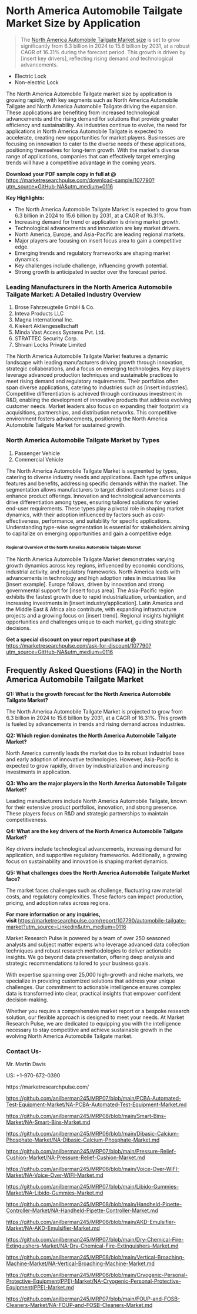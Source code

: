<h1>North America Automobile Tailgate Market&nbsp;Size by Application</h1><blockquote><p>The <a href="https://marketresearchpulse.com/download-sample/107790?utm_source=GitHub-NA&amp;utm_medium=0116">North America Automobile Tailgate Market size</a> is set to grow significantly from 6.3 billion in 2024 to 15.6 billion by 2031, at a robust CAGR of 16.31% during the forecast period. This growth is driven by [insert key drivers], reflecting rising demand and technological advancements.</p></blockquote><ul><li>Electric Lock<li> Non-electric Lock</li></ul><p>The North America Automobile Tailgate market size by application is growing rapidly, with key segments such as North America Automobile Tailgate and North America Automobile Tailgate driving the expansion. These applications are benefiting from increased technological advancements and the rising demand for solutions that provide greater efficiency and sustainability. As industries continue to evolve, the need for applications in North America Automobile Tailgate is expected to accelerate, creating new opportunities for market players. Businesses are focusing on innovation to cater to the diverse needs of these applications, positioning themselves for long-term growth. With the market's diverse range of applications, companies that can effectively target emerging trends will have a competitive advantage in the coming years.</p><p><strong>Download your PDF sample copy in full at @ </strong><a href="https://marketresearchpulse.com/download-sample/107790?utm_source=GitHub-NA&amp;utm_medium=0116">https://marketresearchpulse.com/download-sample/107790?utm_source=GitHub-NA&amp;utm_medium=0116</a></p><p><strong>Key Highlights: </strong></p><ul><li>The North America Automobile Tailgate Market is expected to grow from 6.3 billion in 2024 to 15.6 billion by 2031, at a CAGR of 16.31%.</li><li>Increasing demand for trend or application is driving market growth.</li><li>Technological advancements and innovation are key market drivers.</li><li>North America, Europe, and Asia-Pacific are leading regional markets.</li><li>Major players are focusing on insert focus area to gain a competitive edge.</li><li>Emerging trends and regulatory frameworks are shaping market dynamics.</li><li>Key challenges include challenge, influencing growth potential.</li><li>Strong growth is anticipated in sector over the forecast period.</li></ul><h3>Leading Manufacturers in the North America Automobile Tailgate Market: A Detailed Industry Overview</h3><ol><li>Brose Fahrzeugteile GmbH & Co.</li><li>Inteva Products LLC</li><li>Magna International Inc.</li><li>Kiekert Aktiengesellschaft</li><li>Minda Vast Access Systems Pvt. Ltd.</li><li>STRATTEC Security Corp.</li><li>Shivani Locks Private Limited</li></ol><div class="flex max-w-full flex-col flex-grow"><div class="min-h-8 text-message flex w-full flex-col items-end gap-2 whitespace-normal break-words [.text-message+&amp;]:mt-5" dir="auto" data-message-author-role="assistant" data-message-id="fd8432e4-4910-450d-b182-61b7bfb0a01f" data-message-model-slug="gpt-4o"><div class="flex w-full flex-col gap-1 empty:hidden first:pt-[3px]"><div class="markdown prose w-full break-words dark:prose-invert light"><p>The North America Automobile Tailgate Market features a dynamic landscape with leading manufacturers driving growth through innovation, strategic collaborations, and a focus on emerging technologies. Key players leverage advanced production techniques and sustainable practices to meet rising demand and regulatory requirements. Their portfolios often span diverse applications, catering to industries such as [insert industries]. Competitive differentiation is achieved through continuous investment in R&amp;D, enabling the development of innovative products that address evolving customer needs. Market leaders also focus on expanding their footprint via acquisitions, partnerships, and distribution networks. This competitive environment fosters advancements, positioning the North America Automobile Tailgate Market for sustained growth.</p></div></div></div></div><h3>North America Automobile Tailgate Market by Types</h3><ol><li>Passenger Vehicle<li> Commercial Vehicle</li></ol><div class="flex max-w-full flex-col flex-grow"><div class="min-h-8 text-message flex w-full flex-col items-end gap-2 whitespace-normal break-words [.text-message+&amp;]:mt-5" dir="auto" data-message-author-role="assistant" data-message-id="084470be-0bb7-4664-bddf-5156b4f41249" data-message-model-slug="gpt-4o-mini"><div class="flex w-full flex-col gap-1 empty:hidden first:pt-[3px]"><div class="markdown prose w-full break-words dark:prose-invert light"><p>The North America Automobile Tailgate Market is segmented by types, catering to diverse industry needs and applications. Each type offers unique features and benefits, addressing specific demands within the market. The segmentation allows manufacturers to target distinct customer bases and enhance product offerings. Innovation and technological advancements drive differentiation among types, ensuring tailored solutions for varied end-user requirements. These types play a pivotal role in shaping market dynamics, with their adoption influenced by factors such as cost-effectiveness, performance, and suitability for specific applications. Understanding type-wise segmentation is essential for stakeholders aiming to capitalize on emerging opportunities and gain a competitive edge.</p></div></div></div></div><h3><span style="font-size: 11px;">Regional Overview of the North America Automobile Tailgate Market</span></h3><div class="flex max-w-full flex-col flex-grow"><div class="min-h-8 text-message flex w-full flex-col items-end gap-2 whitespace-normal break-words [.text-message+&amp;]:mt-5" dir="auto" data-message-author-role="assistant" data-message-id="e9038762-ce64-4e30-91c9-9bd413514231" data-message-model-slug="gpt-4o-mini"><div class="flex w-full flex-col gap-1 empty:hidden first:pt-[3px]"><div class="markdown prose w-full break-words dark:prose-invert light"><p>The North America Automobile Tailgate Market demonstrates varying growth dynamics across key regions, influenced by economic conditions, industrial activity, and regulatory frameworks. North America leads with advancements in technology and high adoption rates in industries like [insert example]. Europe follows, driven by innovation and strong governmental support for [insert focus area]. The Asia-Pacific region exhibits the fastest growth due to rapid industrialization, urbanization, and increasing investments in [insert industry/application]. Latin America and the Middle East &amp; Africa also contribute, with expanding infrastructure projects and a growing focus on [insert trend]. Regional insights highlight opportunities and challenges unique to each market, guiding strategic decisions.</p></div></div></div></div><p><strong>Get a special discount on your report purchase at @ </strong><a href="https://marketresearchpulse.com/ask-for-discount/107790?utm_source=GitHub-NA&amp;utm_medium=0116">https://marketresearchpulse.com/ask-for-discount/107790?utm_source=GitHub-NA&amp;utm_medium=0116</a></p><h2>Frequently Asked Questions (FAQ) in the North America Automobile Tailgate Market</h2><p><strong>Q1: What is the growth forecast for the North America Automobile Tailgate Market?</strong></p><p>The North America Automobile Tailgate Market is projected to grow from 6.3 billion in 2024 to 15.6 billion by 2031, at a CAGR of 16.31%. This growth is fueled by advancements in trends and rising demand across industries.</p><p><strong>Q2: Which region dominates the North America Automobile Tailgate Market?</strong></p><p>North America currently leads the market due to its robust industrial base and early adoption of innovative technologies. However, Asia-Pacific is expected to grow rapidly, driven by industrialization and increasing investments in application.</p><p><strong>Q3: Who are the major players in the North America Automobile Tailgate Market?</strong></p><p>Leading manufacturers include North America Automobile Tailgate, known for their extensive product portfolios, innovation, and strong presence. These players focus on R&amp;D and strategic partnerships to maintain competitiveness.</p><p><strong>Q4: What are the key drivers of the North America Automobile Tailgate Market?</strong></p><p>Key drivers include technological advancements, increasing demand for application, and supportive regulatory frameworks. Additionally, a growing focus on sustainability and innovation is shaping market dynamics.</p><p><strong>Q5: What challenges does the North America Automobile Tailgate Market face?</strong></p><p>The market faces challenges such as challenge, fluctuating raw material costs, and regulatory complexities. These factors can impact production, pricing, and adoption rates across regions.</p><p><strong>For more information or any inquiries, visit&nbsp;</strong><a href="https://marketresearchpulse.com/report/107790/automobile-tailgate-market?utm_source=Linkedin&utm_medium=0116">https://marketresearchpulse.com/report/107790/automobile-tailgate-market?utm_source=Linkedin&utm_medium=0116</a></p><p>Market Research Pulse is powered by a team of over 250 seasoned analysts and subject matter experts who leverage advanced data collection techniques and robust research methodologies to deliver actionable insights. We go beyond data presentation, offering deep analysis and strategic recommendations tailored to your business goals.</p><p>With expertise spanning over 25,000 high-growth and niche markets, we specialize in providing customized solutions that address your unique challenges. Our commitment to actionable intelligence ensures complex data is transformed into clear, practical insights that empower confident decision-making.</p><p>Whether you require a comprehensive market report or a bespoke research solution, our flexible approach is designed to meet your needs. At Market Research Pulse, we are dedicated to equipping you with the intelligence necessary to stay competitive and achieve sustainable growth in the evolving North America Automobile Tailgate market.</p><h3><strong>Contact Us-</strong></h3><p>Mr. Martin Davis</p><p>US: +1-970-672-0390</p><p>https://marketresearchpulse.com/</p><p><a href="https://github.com/anilberman245/MRP07/blob/main/PCBA-Automated-Test-Equipment-Market/NA-PCBA-Automated-Test-Equipment-Market.md">https://github.com/anilberman245/MRP07/blob/main/PCBA-Automated-Test-Equipment-Market/NA-PCBA-Automated-Test-Equipment-Market.md</a></p><p><a href="https://github.com/anilberman245/MRP08/blob/main/Smart-Bins-Market/NA-Smart-Bins-Market.md">https://github.com/anilberman245/MRP08/blob/main/Smart-Bins-Market/NA-Smart-Bins-Market.md</a></p><p><a href="https://github.com/anilberman245/MRP06/blob/main/Dibasic-Calcium-Phosphate-Market/NA-Dibasic-Calcium-Phosphate-Market.md">https://github.com/anilberman245/MRP06/blob/main/Dibasic-Calcium-Phosphate-Market/NA-Dibasic-Calcium-Phosphate-Market.md</a></p><p><a href="https://github.com/anilberman245/MRP07/blob/main/Pressure-Relief-Cushion-Market/NA-Pressure-Relief-Cushion-Market.md">https://github.com/anilberman245/MRP07/blob/main/Pressure-Relief-Cushion-Market/NA-Pressure-Relief-Cushion-Market.md</a></p><p><a href="https://github.com/anilberman245/MRP06/blob/main/Voice-Over-WIFI-Market/NA-Voice-Over-WIFI-Market.md">https://github.com/anilberman245/MRP06/blob/main/Voice-Over-WIFI-Market/NA-Voice-Over-WIFI-Market.md</a></p><p><a href="https://github.com/anilberman245/MRP07/blob/main/Libido-Gummies-Market/NA-Libido-Gummies-Market.md">https://github.com/anilberman245/MRP07/blob/main/Libido-Gummies-Market/NA-Libido-Gummies-Market.md</a></p><p><a href="https://github.com/anilberman245/MRP08/blob/main/Handheld-Pipette-Controller-Market/NA-Handheld-Pipette-Controller-Market.md">https://github.com/anilberman245/MRP08/blob/main/Handheld-Pipette-Controller-Market/NA-Handheld-Pipette-Controller-Market.md</a></p><p><a href="https://github.com/anilberman245/MRP06/blob/main/AKD-Emulsifier-Market/NA-AKD-Emulsifier-Market.md">https://github.com/anilberman245/MRP06/blob/main/AKD-Emulsifier-Market/NA-AKD-Emulsifier-Market.md</a></p><p><a href="https://github.com/anilberman245/MRP07/blob/main/Dry-Chemical-Fire-Extinguishers-Market/NA-Dry-Chemical-Fire-Extinguishers-Market.md">https://github.com/anilberman245/MRP07/blob/main/Dry-Chemical-Fire-Extinguishers-Market/NA-Dry-Chemical-Fire-Extinguishers-Market.md</a></p><p><a href="https://github.com/anilberman245/MRP08/blob/main/Vertical-Broaching-Machine-Market/NA-Vertical-Broaching-Machine-Market.md">https://github.com/anilberman245/MRP08/blob/main/Vertical-Broaching-Machine-Market/NA-Vertical-Broaching-Machine-Market.md</a></p><p><a href="https://github.com/anilberman245/MRP06/blob/main/Cryogenic-Personal-Protective-Equipment(PPE)-Market/NA-Cryogenic-Personal-Protective-Equipment(PPE)-Market.md">https://github.com/anilberman245/MRP06/blob/main/Cryogenic-Personal-Protective-Equipment(PPE)-Market/NA-Cryogenic-Personal-Protective-Equipment(PPE)-Market.md</a></p><p><a href="https://github.com/anilberman245/MRP07/blob/main/FOUP-and-FOSB-Cleaners-Market/NA-FOUP-and-FOSB-Cleaners-Market.md">https://github.com/anilberman245/MRP07/blob/main/FOUP-and-FOSB-Cleaners-Market/NA-FOUP-and-FOSB-Cleaners-Market.md</a></p>
